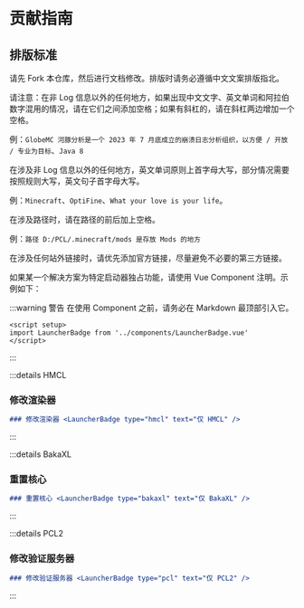 <script setup>
import LauncherBadge from '../components/LauncherBadge.vue'
</script>

# 贡献指南

## 排版标准

请先 Fork 本仓库，然后进行文档修改。排版时请务必遵循中文文案排版指北。

请注意：在非 Log 信息以外的任何地方，如果出现中文文字、英文单词和阿拉伯数字混用的情况，请在它们之间添加空格；如果有斜杠的，请在斜杠两边增加一个空格。

例：`GlobeMC 河豚分析是一个 2023 年 7 月底成立的崩溃日志分析组织，以方便 / 开放 / 专业为目标`、`Java 8`

在涉及非 Log 信息以外的任何地方，英文单词原则上首字母大写，部分情况需要按照规则大写，英文句子首字母大写。

例：`Minecraft`、`OptiFine`、`What your love is your life`。

在涉及路径时，请在路径的前后加上空格。

例：`路径 D:/PCL/.minecraft/mods 是存放 Mods 的地方`

在涉及任何站外链接时，请优先添加官方链接，尽量避免不必要的第三方链接。

如果某一个解决方案为特定启动器独占功能，请使用 Vue Component 注明。示例如下：

:::warning 警告
在使用 Component 之前，请务必在 Markdown 最顶部引入它。
```vue
<script setup>
import LauncherBadge from '../components/LauncherBadge.vue'
</script>
```
:::

:::details HMCL
### 修改渲染器 <LauncherBadge type="hmcl" text="仅 HMCL" />

```md
### 修改渲染器 <LauncherBadge type="hmcl" text="仅 HMCL" />
```
:::

:::details BakaXL
### 重置核心 <LauncherBadge type="bakaxl" text="仅 BakaXL" />

```md
### 重置核心 <LauncherBadge type="bakaxl" text="仅 BakaXL" />
```
:::

:::details PCL2
### 修改验证服务器 <LauncherBadge type="pcl" text="仅 PCL2" />

```md
### 修改验证服务器 <LauncherBadge type="pcl" text="仅 PCL2" />
```
:::